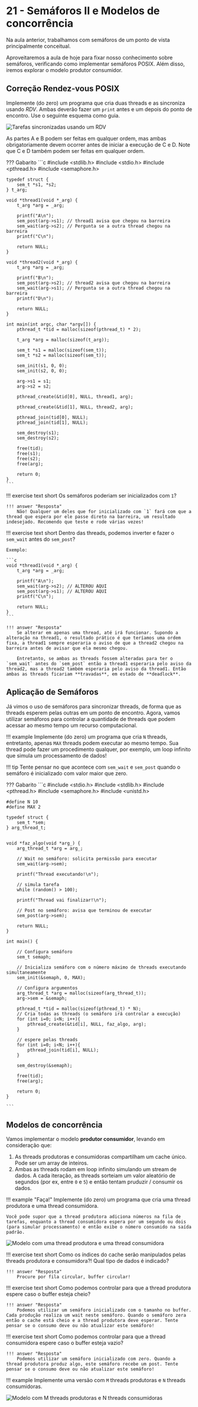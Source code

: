 # 21 - Semáforos II e Modelos de concorrência

Na aula anterior, trabalhamos com semáforos de um ponto de vista principalmente conceitual.

Aproveitaremos a aula de hoje para fixar nosso conhecimento sobre semáforos, verificando como implementar semáforos POSIX. Além disso, iremos explorar o modelo produtor consumidor.

## Correção Rendez-vous POSIX

Implemente (do zero) um programa que cria duas threads e as sincroniza usando *RDV*. Ambas deverão fazer um `print` antes e um depois do ponto de encontro. Use o seguinte esquema como guia.

![Tarefas sincronizadas usando um RDV](rdv.svg)

As partes A e B podem ser feitas em qualquer ordem, mas ambas obrigatoriamente devem ocorrer antes de iniciar a execução de C e D. Note que C e D também podem ser feitas em qualquer ordem.

??? Gabarito
    ```c
    #include <stdlib.h>
    #include <stdio.h>
    #include <pthread.h>
    #include <semaphore.h>

    typedef struct {
        sem_t *s1, *s2;
    } t_arg;

    void *thread1(void *_arg) {
        t_arg *arg = _arg;

        printf("A\n");
        sem_post(arg->s1); // thread1 avisa que chegou na barreira
        sem_wait(arg->s2); // Pergunta se a outra thread chegou na barreira
        printf("C\n");

        return NULL;
    }

    void *thread2(void *_arg) {
        t_arg *arg = _arg;
        
        printf("B\n");
        sem_post(arg->s2); // thread2 avisa que chegou na barreira
        sem_wait(arg->s1); // Pergunta se a outra thread chegou na barreira
        printf("D\n");

        return NULL;
    }

    int main(int argc, char *argv[]) {
        pthread_t *tid = malloc(sizeof(pthread_t) * 2);

        t_arg *arg = malloc(sizeof(t_arg));
        
        sem_t *s1 = malloc(sizeof(sem_t));
        sem_t *s2 = malloc(sizeof(sem_t));

        sem_init(s1, 0, 0);
        sem_init(s2, 0, 0);

        arg->s1 = s1;
        arg->s2 = s2;
        
        pthread_create(&tid[0], NULL, thread1, arg);

        pthread_create(&tid[1], NULL, thread2, arg);

        pthread_join(tid[0], NULL);
        pthread_join(tid[1], NULL);

        sem_destroy(s1);
        sem_destroy(s2);

        free(tid);
        free(s1);
        free(s2);
        free(arg);
        
        return 0;
    }
    ```

!!! exercise text short
    Os semáforos poderiam ser inicializados com `1`?

    !!! answer "Resposta"
        Não! Qualquer um deles que for inicializado com `1` fará com que a thread que espera por ele passe direto na barreira, um resultado indesejado. Recomendo que teste e rode várias vezes!

!!! exercise text short
    Dentro das threads, podemos inverter e fazer o `sem_wait` antes do `sem_post`?

    Exemplo:

    ```c
    void *thread1(void *_arg) {
        t_arg *arg = _arg;

        printf("A\n");
        sem_wait(arg->s2); // ALTEROU AQUI
        sem_post(arg->s1); // ALTEROU AQUI
        printf("C\n");

        return NULL;
    }
    ```

    !!! answer "Resposta"
        Se alterar em apenas uma thread, até irá funcionar. Supondo a alteração na thread1, o resultado prático é que teríamos uma ordem fixa, a thread1 sempre esperaria o aviso de que a thread2 chegou na barreira antes de avisar que ela mesmo chegou.

        Entretanto, se ambas as threads fossem alteradas para ter o `sem_wait` antes do `sem_post` então a thread1 esperaria pelo aviso da thread2, mas a thread2 também esperaria pelo aviso da thread1. Então ambas as threads ficariam **travadas**, em estado de **deadlock**.


## Aplicação de Semáforos

Já vimos o uso de semáforos para sincronizar threads, de forma que as threads esperem pelas outras em um ponto de encontro. Agora, vamos utilizar semáforos para controlar a quantidade de threads que podem acessar ao mesmo tempo um recurso computacional.

!!! example
    Implemente (do zero) um programa que cria `N` threads, entretanto, apenas `MAX` threads podem executar ao mesmo tempo.
    Sua thread pode fazer um procedimento qualquer, por exemplo, um loop infinito que simula um processamento de dados!

!!! tip
    Tente pensar no que acontece com `sem_wait` e `sem_post` quando o semáforo é inicializado com valor maior que zero.

??? Gabarito
    ```c
    #include <stdio.h>
    #include <stdlib.h>
    #include <pthread.h>
    #include <semaphore.h>
    #include <unistd.h>

    #define N 10
    #define MAX 2

    typedef struct {
        sem_t *sem;
    } arg_thread_t;


    void *faz_algo(void *arg_) {
        arg_thread_t *arg = arg_;

        // Wait no semáforo: solicita permissão para executar
        sem_wait(arg->sem);

        printf("Thread executando!\n");

        // simula tarefa
        while (random() > 100);

        printf("Thread vai finalizar!\n");

        // Post no semáforo: avisa que terminou de executar
        sem_post(arg->sem);
        
        return NULL;
    }

    int main() {

        // Configura semáforo
        sem_t semaph;

        // Inicializa semáforo com o número máximo de threads executando simultaneamente
        sem_init(&semaph, 0, MAX); 
        
        // Configura argumentos
        arg_thread_t *arg = malloc(sizeof(arg_thread_t));
        arg->sem = &semaph;

        pthread_t *tid = malloc(sizeof(pthread_t) * N);
        // Cria todas as threads (o semáforo irá controlar a execução)
        for (int i=0; i<N; i++){
            pthread_create(&tid[i], NULL, faz_algo, arg);
        }
        
        // espere pelas threads
        for (int i=0; i<N; i++){
            pthread_join(tid[i], NULL);
        }

        sem_destroy(&semaph);

        free(tid);
        free(arg);

        return 0;
    }

    ```


## Modelos de concorrência

Vamos implementar o modelo **produtor consumidor**, levando em consideração que:

1. As threads produtoras e consumidoras compartilham um cache único. Pode ser um array de inteiros.
2. Ambas as threads rodam em loop infinito simulando um stream de dados. A cada iteração, as threads sorteiam um valor aleatório de segundos (por ex, entre `0` e `5`) e então tentam pruduzir / consumir os dados.

!!! example "Faça!"
    Implemente (do zero) um programa que cria uma thread produtora e uma thread consumidora.
    
    Você pode supor que a thread produtora adiciona números na fila de tarefas, enquanto a thread consumidora espera por um segundo ou dois (para simular processamento) e então exibe o número consumido na saída padrão.

![Modelo com uma thread produtora e uma thread consumidora](produtor_consumidor1.png)


!!! exercise text short
    Como os índices do cache serão manipulados pelas threads produtora e consumidora?! Qual tipo de dados é indicado?

    !!! answer "Resposta"
        Procure por fila circular, buffer circular!

!!! exercise text short
    Como podemos controlar para que a thread produtora espere caso o buffer esteja cheio?

    !!! answer "Resposta"
        Podemos utilizar um semáforo inicializado com o tamanho no buffer. Cada produção realiza um wait neste semáforo. Quando o semáforo zera então o cache está cheio e a thread produtora deve esperar. Tente pensar se o consumo deve ou não atualizar este semáforo!

!!! exercise text short
    Como podemos controlar para que a thread consumidora espere caso o buffer esteja vazio?

    !!! answer "Resposta"
        Podemos utilizar um semáforo inicializado com zero. Quando a thread produtora produz algo, este semáforo recebe um post. Tente pensar se o consumo deve ou não atualizar este semáforo!

!!! example
    Implemente uma versão com `M` threads produtoras e `N` threads consumidoras.

![Modelo com `M` threads produtoras e `N` threads consumidoras](produtor_consumidor2.png)
